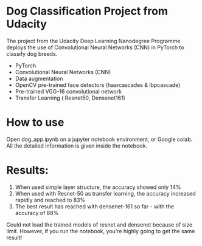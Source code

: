 # Dog Classification Project from Udacity

The project from the Udacity Deep Learning Nanodegree Programme deploys the use of Convolutional Neural Networks (CNN) in PyTorch to classify dog breeds.

- PyTorch
- Convolutional Neural Networks (CNN)
- Data augmentation
- OpenCV pre-trained face detectors (haarcascades & lbpcascade)
- Pre-trained VGG-16 convolutional network
- Transfer Learning ( Resnet50, Densenet161)

# How to use
Open dog_app.ipynb on a jupyter notebook environment, or Google colab. All the detailed information is given inside the notebook.

# Results:
1. When used simple layer structure, the accuracy showed only 14%
2. When used with Resnet-50 as transfer learning, the accuracy increased rapidly and reached to 83%
3. The best result has reached with densenet-161 so far - with the accuracy of 88%


Could not load the trained models of resnet and densenet because of size limit. However, if you run the notebook, you're highly going to get the same result!
